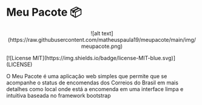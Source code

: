 # Meu Pacote 📦
<p align="center" width="100%">
  ![alt text](https://raw.githubusercontent.com/matheuspaula19/meupacote/main/img/meupacote.png)
</p>
[![License MIT](https://img.shields.io/badge/license-MIT-blue.svg)](LICENSE)

O Meu Pacote é uma aplicação web simples que permite que se acompanhe o status de encomendas dos Correios do Brasil em mais detalhes como local onde está a encomenda em uma interface limpa e intuitiva baseada no framework bootstrap
